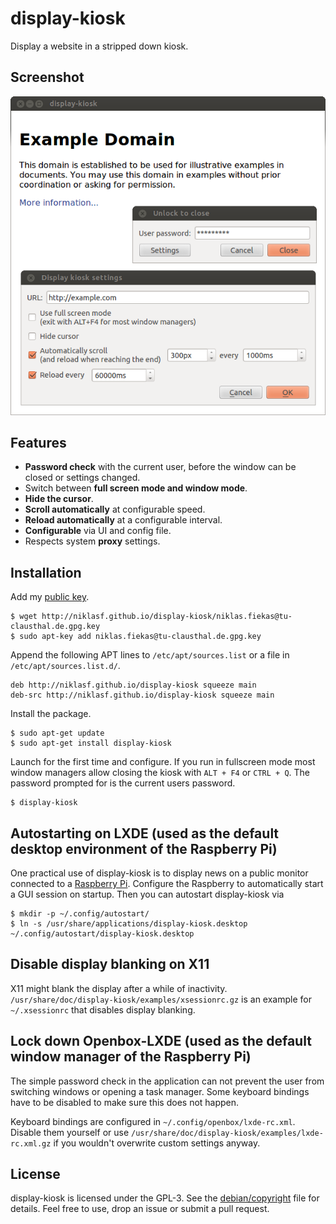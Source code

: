 display-kiosk
=============
Display a website in a stripped down kiosk.

Screenshot
----------
![Screenshot of the display-kiosk application](/screenshot.png)

Features
--------

 - **Password check** with the current user, before the window can be closed or
   settings changed.
 - Switch between **full screen mode and window mode**.
 - **Hide the cursor**.
 - **Scroll automatically** at configurable speed.
 - **Reload automatically** at a configurable interval.
 - **Configurable** via UI and config file.
 - Respects system **proxy** settings.

Installation
------------
Add my [public key](http://niklasf.github.io/display-kiosk/niklas.fiekas@tu-clausthal.de.gpg.key).

```
$ wget http://niklasf.github.io/display-kiosk/niklas.fiekas@tu-clausthal.de.gpg.key
$ sudo apt-key add niklas.fiekas@tu-clausthal.de.gpg.key
```

Append the following APT lines to `/etc/apt/sources.list` or a file in
`/etc/apt/sources.list.d/`.

```
deb http://niklasf.github.io/display-kiosk squeeze main
deb-src http://niklasf.github.io/display-kiosk squeeze main
```

Install the package.

```
$ sudo apt-get update
$ sudo apt-get install display-kiosk
```

Launch for the first time and configure. If you run in fullscreen mode most
window managers allow closing the kiosk with `ALT + F4` or `CTRL + Q`. The
password prompted for is the current users password.

```
$ display-kiosk
```

Autostarting on LXDE (used as the default desktop environment of the Raspberry Pi)
----------------------------------------------------------------------------------
One practical use of display-kiosk is to display news on a public monitor
connected to a [Raspberry Pi](http://www.raspberrypi.org/). Configure the
Raspberry to automatically start a GUI session on startup. Then you can
autostart display-kiosk via

```
$ mkdir -p ~/.config/autostart/
$ ln -s /usr/share/applications/display-kiosk.desktop ~/.config/autostart/display-kiosk.desktop
```

Disable display blanking on X11
-------------------------------
X11 might blank the display after a while of inactivity.
`/usr/share/doc/display-kiosk/examples/xsessionrc.gz` is an example for
`~/.xsessionrc` that disables display blanking.

Lock down Openbox-LXDE (used as the default window manager of the Raspberry Pi)
-------------------------------------------------------------------------------
The simple password check in the application can not prevent the user from
switching windows or opening a task manager. Some keyboard bindings have
to be disabled to make sure this does not happen.

Keyboard bindings are configured in `~/.config/openbox/lxde-rc.xml`. Disable
them yourself or use `/usr/share/doc/display-kiosk/examples/lxde-rc.xml.gz` if
you wouldn't overwrite custom settings anyway.

License
-------
display-kiosk is licensed under the GPL-3. See the
[debian/copyright](/debian/copyright) file for details. Feel free to use, drop
an issue or submit a pull request.
